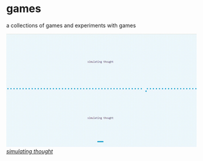 # games
<p>a collections of games and experiments with games</p>

 <img src="https://raw.githubusercontent.com/gregoryclayton/games/main/simulating%20thought/breakout.gif" style="width:700px; height:300px;">
<a href="https://github.com/gregoryclayton/games/tree/main/simulating%20thought"><i>simulating thought</i></a>
